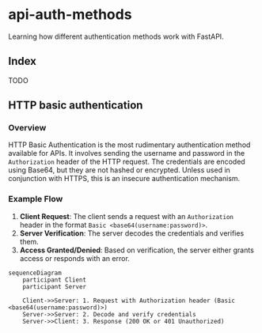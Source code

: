 # api-auth-methods

Learning how different authentication methods work with FastAPI.

## Index

TODO

## HTTP basic authentication

### Overview

HTTP Basic Authentication is the most rudimentary authentication method available for APIs.
It involves sending the username and password in the `Authorization` header of the HTTP request.
The credentials are encoded using Base64, but they are not hashed or encrypted.
Unless used in conjunction with HTTPS, this is an insecure authentication mechanism.

### Example Flow

1. **Client Request**: The client sends a request with an `Authorization` header in the format `Basic <base64(username:password)>`.
2. **Server Verification**: The server decodes the credentials and verifies them.
3. **Access Granted/Denied**: Based on verification, the server either grants access or responds with an error.

```mermaid
sequenceDiagram
    participant Client
    participant Server

    Client->>Server: 1. Request with Authorization header (Basic <base64(username:password)>)
    Server->>Server: 2. Decode and verify credentials
    Server->>Client: 3. Response (200 OK or 401 Unauthorized)
